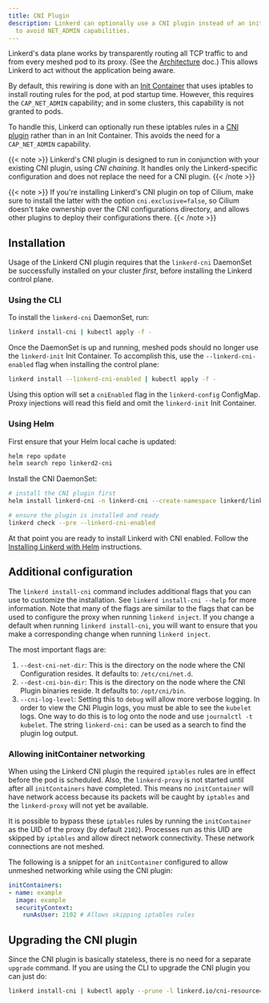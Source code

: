 ```yaml
---
title: CNI Plugin
description: Linkerd can optionally use a CNI plugin instead of an init-container
  to avoid NET_ADMIN capabilities.
---
```


Linkerd's data plane works by transparently routing all TCP traffic to and from
every meshed pod to its proxy. (See the
[Architecture](../reference/architecture/) doc.) This allows Linkerd to act
without the application being aware.

By default, this rewiring is done with an [Init
Container](../reference/architecture/#linkerd-init-container) that uses
iptables to install routing rules for the pod, at pod startup time. However,
this requires the `CAP_NET_ADMIN` capability; and in some clusters, this
capability is not granted to pods.

To handle this, Linkerd can optionally run these iptables rules in a [CNI
plugin](https://kubernetes.io/docs/concepts/extend-kubernetes/compute-storage-net/network-plugins/)
rather than in an Init Container. This avoids the need for a `CAP_NET_ADMIN`
capability.

{{< note >}}
Linkerd's CNI plugin is designed to run in conjunction with your existing CNI
plugin, using _CNI chaining_. It handles only the Linkerd-specific
configuration and does not replace the need for a CNI plugin.
{{< /note >}}

{{< note >}}
If you're installing Linkerd's CNI plugin on top of Cilium, make sure to install
the latter with the option `cni.exclusive=false`, so Cilium doesn't take
ownership over the CNI configurations directory, and allows other plugins to
deploy their configurations there.
{{< /note >}}

## Installation

Usage of the Linkerd CNI plugin requires that the `linkerd-cni` DaemonSet be
successfully installed on your cluster _first_, before installing the Linkerd
control plane.

### Using the CLI

To install the `linkerd-cni` DaemonSet, run:

```bash
linkerd install-cni | kubectl apply -f -
```

Once the DaemonSet is up and running, meshed pods should no longer use the
`linkerd-init` Init Container. To accomplish this, use the
`--linkerd-cni-enabled` flag when installing the control plane:

```bash
linkerd install --linkerd-cni-enabled | kubectl apply -f -
```

Using this option will set a `cniEnabled` flag in the `linkerd-config`
ConfigMap. Proxy injections will read this field and omit the `linkerd-init`
Init Container.

### Using Helm

First ensure that your Helm local cache is updated:

```bash
helm repo update
helm search repo linkerd2-cni
```

Install the CNI DaemonSet:

```bash
# install the CNI plugin first
helm install linkerd-cni -n linkerd-cni --create-namespace linkerd/linkerd2-cni

# ensure the plugin is installed and ready
linkerd check --pre --linkerd-cni-enabled
```

At that point you are ready to install Linkerd with CNI enabled.  Follow the
[Installing Linkerd with Helm](../tasks/install-helm/) instructions.

## Additional configuration

The `linkerd install-cni` command includes additional flags that you can use to
customize the installation. See `linkerd install-cni --help` for more
information. Note that many of the flags are similar to the flags that can be
used to configure the proxy when running `linkerd inject`. If you change a
default when running `linkerd install-cni`, you will want to ensure that you
make a corresponding change when running `linkerd inject`.

The most important flags are:

1. `--dest-cni-net-dir`: This is the directory on the node where the CNI
   Configuration resides. It defaults to: `/etc/cni/net.d`.
2. `--dest-cni-bin-dir`: This is the directory on the node where the CNI Plugin
   binaries reside. It defaults to: `/opt/cni/bin`.
3. `--cni-log-level`: Setting this to `debug` will allow more verbose logging.
   In order to view the CNI Plugin logs, you must be able to see the `kubelet`
   logs. One way to do this is to log onto the node and use
   `journalctl -t kubelet`. The string `linkerd-cni:` can be used as a search to
   find the plugin log output.

### Allowing initContainer networking

When using the Linkerd CNI plugin the required `iptables` rules are in effect
before the pod is scheduled. Also, the `linkerd-proxy` is not started until
after all `initContainers` have completed. This means no `initContainer` will
have network access because its packets will be caught by `iptables` and the
`linkerd-proxy` will not yet be available.

It is possible to bypass these `iptables` rules by running the `initContainer`
as the UID of the proxy (by default `2102`). Processes run as this UID are
skipped by `iptables` and allow direct network connectivity. These network
connections are not meshed.

The following is a snippet for an `initContainer` configured to allow unmeshed
networking while using the CNI plugin:

```yaml
initContainers:
- name: example
  image: example
  securityContext:
    runAsUser: 2102 # Allows skipping iptables rules
```

## Upgrading the CNI plugin

Since the CNI plugin is basically stateless, there is no need for a separate
`upgrade` command. If you are using the CLI to upgrade the CNI plugin you can
just do:

```bash
linkerd install-cni | kubectl apply --prune -l linkerd.io/cni-resource=true -f -
```

